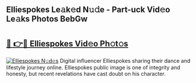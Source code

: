 ## Elliespokes Le𝚊k𝚎d N𝚞𝚍e - Part-uck Vid𝚎o Le𝚊ks Photos BebGw

# <h2><a href="http://fbdr9m.evod.top/?m=Elliespokes">🔗 👉🔴 Elliespokes Vid𝚎o Ph𝚘t𝚘s</a></h2>

[![Elliespokes N𝚞d𝚎s](https://i.imgur.com/8V9OHl7.gif)](http://fbdr9m.evod.top/?m=Elliespokes)
Digital influencer Elliespokes sharing their dance and lifestyle journey online. Elliespokes public image is one of integrity and honesty, but recent revelations have cast doubt on his character. 
